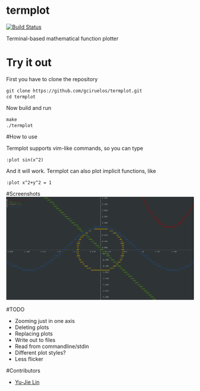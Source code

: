 # termplot
[![Build Status](https://travis-ci.org/gciruelos/termplot.svg?branch=master)](https://travis-ci.org/gciruelos/termplot)

Terminal-based mathematical function plotter

# Try it out

First you have to clone the repository

    git clone https://github.com/gciruelos/termplot.git
    cd termplot

Now build and run

    make
    ./termplot

#How to use

Termplot supports vim-like commands, so you can type
    
    :plot sin(x^2)

And it will work. Termplot can also plot implicit functions, like

    :plot x^2+y^2 = 1

#Screenshots
![![Scren](https://raw.githubusercontent.com/gciruelos/termplot/master/info/screen1.png)](info/screen1.png "Screenshot")

#TODO

* Zooming just in one axis
* Deleting plots
* Replacing plots
* Write out to files
* Read from commandline/stdin
* Different plot styles?
* Less flicker

#Contributors

* [Yu-Jie Lin](https://github.com/livibetter)


